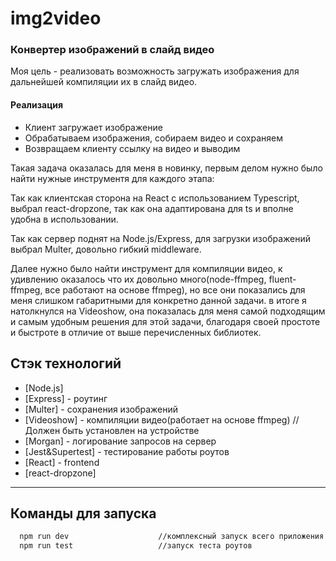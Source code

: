 # img2video

### Конвертер изображений в слайд видео

Моя цель - реализовать возможность загружать изображения для дальнейшей компиляции их в слайд видео.

#### Реализация

- Клиент загружает изображение
- Обрабатываем изображения, собираем видео и сохраняем
- Возвращаем клиенту ссылку на видео и выводим

Такая задача оказалась для меня в новинку, первым делом нужно было найти нужные инструментя для каждого этапа:

Так как клиентская сторона на React с использованием Typescript, выбрал react-dropzone, так как она адаптирована для ts и вполне удобна в использовании.

Так как сервер поднят на Node.js/Express, для загрузки изображений выбрал Multer, довольно гибкий middleware.

Далее нужно было найти инструмент для компиляции видео, к удивлению оказалось что их довольно много(node-ffmpeg, fluent-ffmpeg, все работают на основе ffmpeg), но все они показались для меня слишком габаритными для конкретно данной задачи. в итоге я натолкнулся на Videoshow, она показалась для меня самой подходящим и самым удобным решения для этой задачи, благодаря своей простоте и быстроте в отличие от выше перечисленных библиотек.

## Стэк технологий
- [Node.js]
- [Express] - роутинг
- [Multer] - сохранения изображений
- [Videoshow] - компиляции видео(работает на основе ffmpeg) //Должен быть установлен на устройстве
- [Morgan] - логирование запросов на сервер
- [Jest&Supertest] - тестирование работы роутов
- [React] - frontend
- [react-dropzone]

***
## Команды для запуска 
```sh
  npm run dev                    //комплексный запуск всего приложения
  npm run test                   //запуск теста роутов
```

